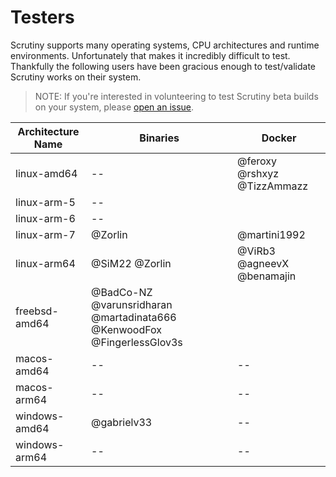 # Testers

Scrutiny supports many operating systems, CPU architectures and runtime environments. Unfortunately that makes it incredibly
difficult to test. 
Thankfully the following users have been gracious enough to test/validate Scrutiny works on their system.

> NOTE: If you're interested in volunteering to test Scrutiny beta builds on your system, please [open an issue](https://github.com/AnalogJ/scrutiny/issues). 

| Architecture Name | Binaries | Docker |
| --- | --- | --- |
| linux-amd64 | -- | @feroxy @rshxyz @TizzAmmazz |
| linux-arm-5 | -- |  |
| linux-arm-6 | -- |  |
| linux-arm-7 | @Zorlin | @martini1992  |
| linux-arm64 | @SiM22 @Zorlin | @ViRb3 @agneevX @benamajin |
| freebsd-amd64 | @BadCo-NZ @varunsridharan @martadinata666 @KenwoodFox @FingerlessGlov3s |  |
| macos-amd64 | -- | -- |
| macos-arm64 | -- | -- |
| windows-amd64 | @gabrielv33 | -- |
| windows-arm64 | -- | -- |
